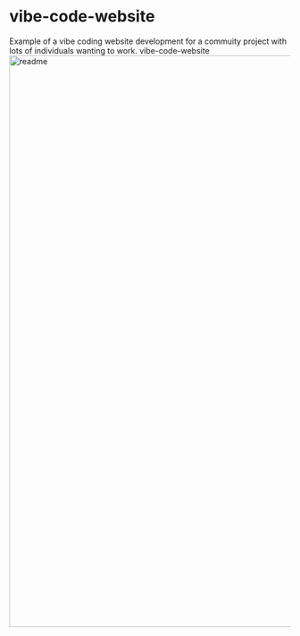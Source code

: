 # vibe-code-website
Example of a vibe coding website development for a commuity project with lots of individuals wanting to work.
vibe-code-website 
<img width="1024" height="1024" alt="readme" src="https://github.com/user-attachments/assets/029d84a7-afba-477a-89de-0a192ffac6bb" />
